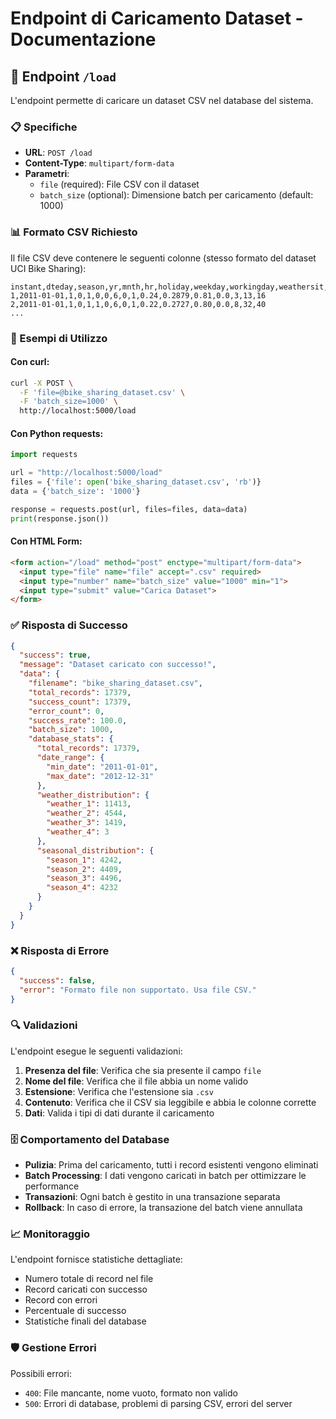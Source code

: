 # Endpoint di Caricamento Dataset - Documentazione

## 🚀 Endpoint `/load`

L'endpoint permette di caricare un dataset CSV nel database del sistema.

### 📋 Specifiche

- **URL**: `POST /load`
- **Content-Type**: `multipart/form-data`
- **Parametri**:
  - `file` (required): File CSV con il dataset
  - `batch_size` (optional): Dimensione batch per caricamento (default: 1000)

### 📊 Formato CSV Richiesto

Il file CSV deve contenere le seguenti colonne (stesso formato del dataset UCI Bike Sharing):

```csv
instant,dteday,season,yr,mnth,hr,holiday,weekday,workingday,weathersit,temp,atemp,hum,windspeed,casual,registered,cnt
1,2011-01-01,1,0,1,0,0,6,0,1,0.24,0.2879,0.81,0.0,3,13,16
2,2011-01-01,1,0,1,1,0,6,0,1,0.22,0.2727,0.80,0.0,8,32,40
...
```

### 🔧 Esempi di Utilizzo

#### Con curl:
```bash
curl -X POST \
  -F 'file=@bike_sharing_dataset.csv' \
  -F 'batch_size=1000' \
  http://localhost:5000/load
```

#### Con Python requests:
```python
import requests

url = "http://localhost:5000/load"
files = {'file': open('bike_sharing_dataset.csv', 'rb')}
data = {'batch_size': '1000'}

response = requests.post(url, files=files, data=data)
print(response.json())
```

#### Con HTML Form:
```html
<form action="/load" method="post" enctype="multipart/form-data">
  <input type="file" name="file" accept=".csv" required>
  <input type="number" name="batch_size" value="1000" min="1">
  <input type="submit" value="Carica Dataset">
</form>
```

### ✅ Risposta di Successo

```json
{
  "success": true,
  "message": "Dataset caricato con successo!",
  "data": {
    "filename": "bike_sharing_dataset.csv",
    "total_records": 17379,
    "success_count": 17379,
    "error_count": 0,
    "success_rate": 100.0,
    "batch_size": 1000,
    "database_stats": {
      "total_records": 17379,
      "date_range": {
        "min_date": "2011-01-01",
        "max_date": "2012-12-31"
      },
      "weather_distribution": {
        "weather_1": 11413,
        "weather_2": 4544,
        "weather_3": 1419,
        "weather_4": 3
      },
      "seasonal_distribution": {
        "season_1": 4242,
        "season_2": 4409,
        "season_3": 4496,
        "season_4": 4232
      }
    }
  }
}
```

### ❌ Risposta di Errore

```json
{
  "success": false,
  "error": "Formato file non supportato. Usa file CSV."
}
```

### 🔍 Validazioni

L'endpoint esegue le seguenti validazioni:

1. **Presenza del file**: Verifica che sia presente il campo `file`
2. **Nome del file**: Verifica che il file abbia un nome valido
3. **Estensione**: Verifica che l'estensione sia `.csv`
4. **Contenuto**: Verifica che il CSV sia leggibile e abbia le colonne corrette
5. **Dati**: Valida i tipi di dati durante il caricamento

### 🗄️ Comportamento del Database

- **Pulizia**: Prima del caricamento, tutti i record esistenti vengono eliminati
- **Batch Processing**: I dati vengono caricati in batch per ottimizzare le performance
- **Transazioni**: Ogni batch è gestito in una transazione separata
- **Rollback**: In caso di errore, la transazione del batch viene annullata

### 📈 Monitoraggio

L'endpoint fornisce statistiche dettagliate:
- Numero totale di record nel file
- Record caricati con successo
- Record con errori
- Percentuale di successo
- Statistiche finali del database

### 🛡️ Gestione Errori

Possibili errori:
- `400`: File mancante, nome vuoto, formato non valido
- `500`: Errori di database, problemi di parsing CSV, errori del server
